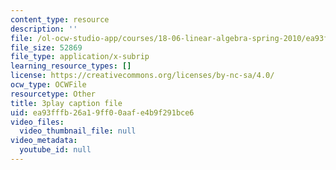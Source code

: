 ```yaml
---
content_type: resource
description: ''
file: /ol-ocw-studio-app/courses/18-06-linear-algebra-spring-2010/ea93fffb26a19ff00aafe4b9f291bce6_FX4C-JpTFgY.srt
file_size: 52869
file_type: application/x-subrip
learning_resource_types: []
license: https://creativecommons.org/licenses/by-nc-sa/4.0/
ocw_type: OCWFile
resourcetype: Other
title: 3play caption file
uid: ea93fffb-26a1-9ff0-0aaf-e4b9f291bce6
video_files:
  video_thumbnail_file: null
video_metadata:
  youtube_id: null
---
```

